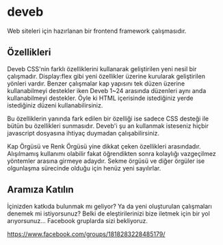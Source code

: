# deveb
Web siteleri için hazırlanan bir frontend framework çalışmasıdır.

## Özellikleri
Deveb CSS'nin farklı özelliklerini kullanarak geliştirilen yeni nesil bir çalışmadır. Display:flex gibi yeni özellikler üzerine kurularak geliştirilen yönleri vardır. Benzer çalışmalar kap yapısını tek düzen üzerine kullanabilmeyi destekler iken Deveb 1~24 arasında düzenleri aynı anda kullanabilmeyi destekler. Öyle ki HTML içerisinde istediğiniz yerde istediğiniz düzeni kullanabilirsiniz.

Bu özelliklerin yanında fark edilen bir özelliği ise sadece CSS desteği ile bütün bu özellikleri sunmasıdır. Deveb'i şu an kullanmak isteseniz hiçbir javascript dosyasına ihtiyaç duymadan çalışabilirsiniz.

Kap Örgüsü ve Renk Örgüsü yine dikkat çeken özellikleri arasındadır. Alışılmamış kullanımı olabilir fakat öğrendikten sonra kolaylığı vazgeçilmez yöntemler arasına girmeye adaydır. Sekme örgüsü ve diğer örgüler ise olgunlaşma sürecinde olduğu için henüz yeni sayılırlar.

## Aramıza Katılın

İçinizden katkıda bulunmak mı geliyor? Ya da yeni oluşturulan çalışmaları denemek mi istiyorsunuz? Belki de eleştirilerinizi bize iletmek için bir yol arıyorsunuz... Facebook gruplarda sizi bekliyoruz.

https://www.facebook.com/groups/1818283228485179/
 
